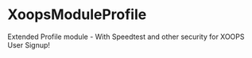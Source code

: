 # XoopsModuleProfile
Extended Profile module - With Speedtest and other security for XOOPS User Signup!
